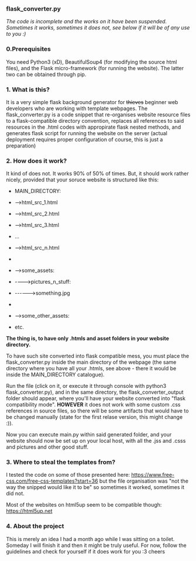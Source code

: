### flask_converter.py

*The code is incomplete and the works on it have been suspended. Sometimes it works, sometimes it does not, see below if it will be of any use to you :)*

### 0.Prerequisites

You need Python3 (xD), BeautifulSoup4 (for modifying the source html files), and the Flask micro-framework (for running the website). The latter 
two can be obtained through pip. 

### 1. What is this? 

It is a very simple flask background generator for ~~thieves~~ beginner web developers who are working with template webpages. The flask_converter.py is a code 
snippet that re-organises website resource files to a flask-compatible directory convention, replaces all references to said resources in the .html codes with 
appropirate flask nested methods, and generates flask script for running the website on the server (actual deployment requires proper configuration of course, this is just a
preparation)


### 2. How does it work?

It kind of does not. It works 90% of 50% of times. But, it should work rather nicely, provided that your soruce website is structured like this:

* MAIN_DIRECTORY:

* -->html_src_1.html
* -->html_src_2.html
* -->html_src_3.html
* ...
* -->html_src_n.html
* 
* -->some_assets:
* ---->pictures_n_stuff:
* ------>something.jpg
* 
* -->some_other_assets:
* etc. 

**The thing is, to have only .htmls and asset folders in your website directory.**

To have such site converted into flask compatible mess, you must place the flask_converter.py inside the main directory of the webpage (the same directory where you 
have all your .htmls, see above - there it would be inside the MAIN_DIRECTORY catalogue). 

Run the file (click on it, or execute it through console with python3 flask_converter.py), and in the same directory, the flask_converter_output folder should appear, where you'll have your website converted
into "flask compatibility mode". **HOWEVER** it does not work with some custom .css references in source files, so there will be some artifacts that would have 
to be changed manually (state for the first relase version, this might change :)). 

Now you can execute main.py within said generated folder, and your website should now be set up on your local host, with all the .jss and .csss and pictures and other good stuff.

### 3. Where to steal the templates from?

I tested the code on some of those presented here:
https://www.free-css.com/free-css-templates?start=36
but the file organisation was "not the way the snipped would like it to be" so sometimes it worked, sometimes it did not.

Most of the websites on html5up seem to be compatible though: 
https://html5up.net


### 4. About the project
This is merely an idea I had a month ago while I was sitting on a toilet. Someday I will finish it and then it might be truly useful. For now, follow the guidelines and check 
for yourself if it does work for you :3 cheers


